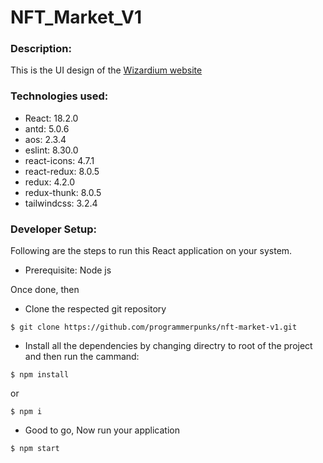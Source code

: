 # NFT_Market_V1

### Description:
This is the UI design of the [Wizardium website](https://nftkey.app/collections/wizardium/)
### Technologies used:
- React: 18.2.0
- antd: 5.0.6
- aos: 2.3.4
- eslint: 8.30.0
- react-icons: 4.7.1
- react-redux: 8.0.5
- redux: 4.2.0
- redux-thunk: 8.0.5
- tailwindcss: 3.2.4
    
### Developer Setup:
Following are the steps to run this React application on your system.
- Prerequisite: Node js

Once done, then
- Clone the respected git repository
```
$ git clone https://github.com/programmerpunks/nft-market-v1.git
```

- Install all the dependencies by changing directry to root of the project and then run the cammand:
```
$ npm install
```
or
```
$ npm i
```
- Good to go, Now run your application
```
$ npm start
```
